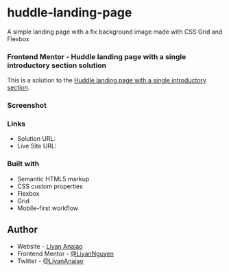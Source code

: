 # huddle-landing-page
A simple landing page with a fix background image made with CSS Grid and Flexbox

### Frontend Mentor - Huddle landing page with a single introductory section solution
This is a solution to the [Huddle landing page with a single introductory section](https://www.frontendmentor.io/challenges/huddle-landing-page-with-a-single-introductory-section-B_2Wvxgi0).

### Screenshot

### Links
- Solution URL: 
- Live Site URL: 

### Built with
- Semantic HTML5 markup
- CSS custom properties
- Flexbox
- Grid
- Mobile-first workflow

## Author
- Website - [Liyan Anajao](https://liyannguyen.github.io/Portfolio)
- Frontend Mentor - [@LiyanNguyen](https://frontendmentor.io/profile/LiyanNguyen)
- Twitter - [@LiyanAnajao](https://twitter.com/LiyanAnajao)